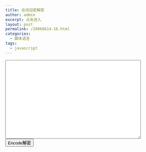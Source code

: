 ```yaml
---
title: 在线加密解密
author: admin
excerpt: 点击进入
layout: post
permalink: /20060614-16.html
categories:
  - 脚本语言
tags:
  - javascript
---
```

<textarea name=codeinput cols=50 rows=16></textarea>  
<input onclick="document.getElementById('codeinput').value=strdec(document.getElementById('codeinput').value)" type=button value=Encode解密 name=button/>